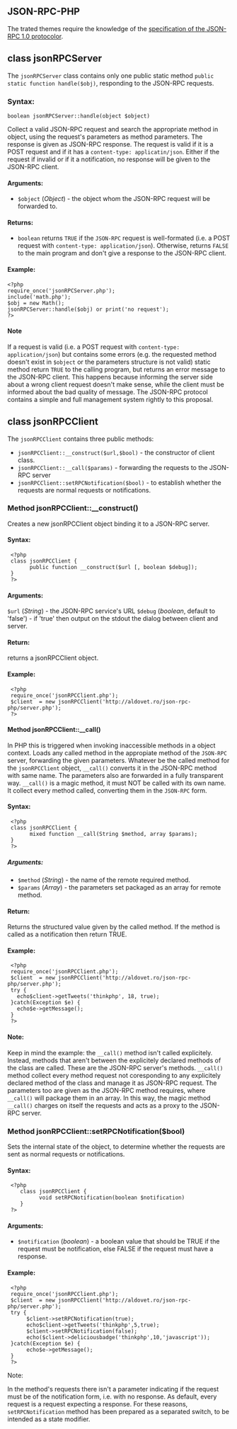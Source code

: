 JSON-RPC-PHP
------------

The trated themes require the knowledge of the [specification of the JSON-RPC 1.0 protocolor](http://json-rpc.org/wiki/specification).

## class jsonRPCServer

The ``jsonRPCServer`` class contains only one public static method ``public static function handle($obj)``, responding to the JSON-RPC requests.

### Syntax:

``boolean jsonRPCServer::handle(object $object)``

Collect a valid JSON-RPC request and search the appropriate method in object, using the request's parameters as method parameters. The response is given as JSON-RPC response.
The request is valid if it is a POST request and if it has a ``content-type: applicatin/json``. Either if the request if invalid or if it a notification, no response will be given to the JSON-RPC client.

#### Arguments:

* ``$object`` (*Object*) - the object whom the JSON-RPC request will be forwarded to.

#### Returns:

* ``boolean`` returns ``TRUE`` if the ``JSON-RPC`` request is well-formated (i.e. a POST request with ``content-type: application/json``). Otherwise, returns  ``FALSE`` to the main program and don't give a response to the JSON-RPC client.

#### Example: 

    <?php
    require_once('jsonRPCServer.php');
    include('math.php');
    $obj = new Math();
    jsonRPCServer::handle($obj) or print('no request');
    ?>

#### Note

If a request is valid (i.e. a POST request with ``content-type: application/json``) but contains some errors (e.g. the requested method doesn't exist in ``$object`` or the parameters structure is not valid) static method return ``TRUE`` to the calling program, but returns an error message to the JSON-RPC client.
This happens because informing the server side about a wrong client request doesn't make sense, while the client must be informed about the bad quality of message.
The JSON-RPC protocol contains a simple and full management system rightly to this proposal.

## class jsonRPCClient

The ``jsonRPCClient`` contains three public methods:

* ``jsonRPCClient::__construct($url,$bool)`` - the constructor of client class.
* ``jsonRPCClient::__call($params)`` - forwarding the requests to the JSON-RPC server
* ``jsonRPCClient::setRPCNotification($bool)`` - to establish whether the requests are normal requests or notifications.


### Method jsonRPCClient::__construct() 

Creates a new jsonRPCClient object binding it to a JSON-RPC server.

#### Syntax:
      
     <?php
     class jsonRPCClient {
           public function __construct($url [, boolean $debug]);
     }
     ?>

#### Arguments:

``$url`` (*String*) - the JSON-RPC service's URL
``$debug`` (*boolean*, default to 'false') - if 'true' then output on the stdout the dialog between client and server.

#### Return:

returns a jsonRPCClient object.

#### Example:

     <?php
     require_once('jsonRPCClient.php');
     $client  = new jsonRPCClient('http://aldovet.ro/json-rpc-php/server.php');
     ?>


#### Method jsonRPCClient::__call() 

In PHP this is triggered  when invoking inaccessible methods in a object context. Loads any called method in the appropiate method of the ``JSON-RPC`` server, forwarding the given parameters. Whatever be the called method for the ``jsonRPCClient`` object, 
``__call()`` converts it in the JSON-RPC method with same name. The parameters also are forwarded in a fully transparent way. ``__call()`` is a magic method, it must NOT be called with its own name. It collect every method called, converting them in the ``JSON-RPC`` form.

#### Syntax:
      
     <?php
     class jsonRPCClient {
           mixed function __call(String $method, array $params);
     }
     ?>

##### Arguments:

* ``$method`` (*String*) - the name of the remote required method.
* ``$params`` (*Array*) - the parameters set packaged as an array for remote method.

#### Return:

Returns the structured value given by the called method. If the method is called as a notification then return TRUE.

#### Example:

     <?php
     require_once('jsonRPCClient.php');
     $client  = new jsonRPCClient('http://aldovet.ro/json-rpc-php/server.php');
     try {
       echo$client->getTweets('thinkphp', 18, true); 
     }catch(Exception $e) {
       echo$e->getMessage(); 
     } 
     ?>

#### Note:

Keep in mind the example: the ``__call()`` method isn't called explicitely. Instead, methods that aren't between the explicitely declared methods of the class are called. These are the JSON-RPC server's methods. ``__call()`` method collect  every method
request not coresponding to any explicitely declared method of the class and manage it as JSON-RPC request. The parameters too are given as the JSON-RPC method requires, where ``__call()`` will package them in an array.
In this way, the magic method ``__call()`` charges on itself the requests and acts as a proxy to the JSON-RPC server.


### Method jsonRPCClient::setRPCNotification($bool)

Sets the internal state of the object, to determine whether the requests are sent as normal requests or notifications.

#### Syntax: 

     <?php
        class jsonRPCClient {
              void setRPCNotification(boolean $notification)  
        }
     ?>

#### Arguments:

* ``$notification`` (*boolean*) - a boolean value that should be TRUE if the request must be notification, else FALSE if the request must have a response.

#### Example:

     <?php
     require_once('jsonRPCClient.php');
     $client  = new jsonRPCClient('http://aldovet.ro/json-rpc-php/server.php');
     try {
          $client->setRPCNotification(true);
          echo$client->getTweets('thinkphp',5,true); 
          $client->setRPCNotification(false);
          echo($client->deliciousbadge('thinkphp',10,'javascript'));
     }catch(Exception $e) {
          echo$e->getMessage(); 
     } 
     ?>

Note: 

  In the method's requests there isn't a parameter indicating if the request must be of  the notification form, i.e. with no response. As default, every request is a request expecting a response.
  For these reasons, ``setRPCNotification`` method has been prepared as a separated switch, to be intended as a state modifier.

